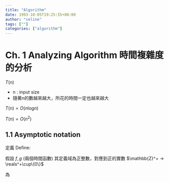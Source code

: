 ```yaml
---
title: "Algorithm"
date: 1993-10-05T19:25:55+08:00
author: "celine"
tags: [""]
categories: ["algorithm"]
---
```


# Ch. 1 Analyzing Algorithm 時間複雜度的分析

$T(n)$

+ n : input size 
+ 隨著n的數越來越大，所花的時間一定也越來越大

$T(n) = O(n\log_{}{n})$

$T(n) = O(n^2)$

## 1.1 Asymptotic notation

定義 Define:

假設 $f,g$ (兩個時間函數) 其定義域為正整數，對應到正的實數  $\mathbb{Z}^+ → \reals^+\cup\{0\}$

為



























